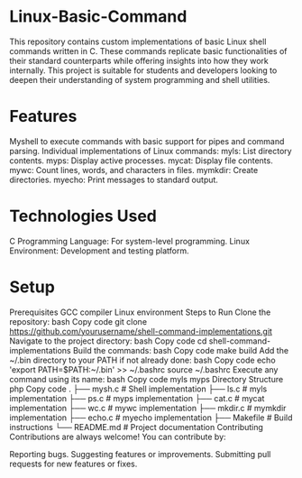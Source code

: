 # Linux-Basic-Command

This repository contains custom implementations of basic Linux shell commands written in C. These commands replicate basic functionalities of their standard counterparts while offering insights into how they work internally. This project is suitable for students and developers looking to deepen their understanding of system programming and shell utilities.

# Features
Myshell to execute commands with basic support for pipes and command parsing.
Individual implementations of Linux commands:
myls: List directory contents.
myps: Display active processes.
mycat: Display file contents.
mywc: Count lines, words, and characters in files.
mymkdir: Create directories.
myecho: Print messages to standard output.
# Technologies Used
C Programming Language: For system-level programming.
Linux Environment: Development and testing platform.

# Setup
Prerequisites
GCC compiler
Linux environment
Steps to Run
Clone the repository:
bash
Copy code
git clone https://github.com/yourusername/shell-command-implementations.git
Navigate to the project directory:
bash
Copy code
cd shell-command-implementations
Build the commands:
bash
Copy code
make build
Add the ~/.bin directory to your PATH if not already done:
bash
Copy code
echo 'export PATH=$PATH:~/.bin' >> ~/.bashrc
source ~/.bashrc
Execute any command using its name:
bash
Copy code
myls
myps
Directory Structure
php
Copy code
.
├── mysh.c        # Shell implementation
├── ls.c          # myls implementation
├── ps.c          # myps implementation
├── cat.c         # mycat implementation
├── wc.c          # mywc implementation
├── mkdir.c       # mymkdir implementation
├── echo.c        # myecho implementation
├── Makefile      # Build instructions
└── README.md     # Project documentation
Contributing
Contributions are always welcome! You can contribute by:

Reporting bugs.
Suggesting features or improvements.
Submitting pull requests for new features or fixes.
